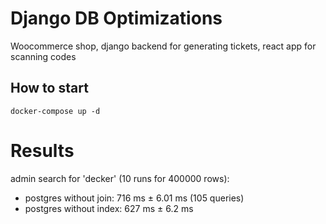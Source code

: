 # Django DB Optimizations

Woocommerce shop, django backend for generating tickets, react app for scanning codes

## How to start
```
docker-compose up -d
```

# Results
admin search for 'decker' (10 runs for 400000 rows):
+ postgres without join:  716 ms ± 6.01 ms (105 queries)
+ postgres without index: 627 ms ± 6.2 ms
